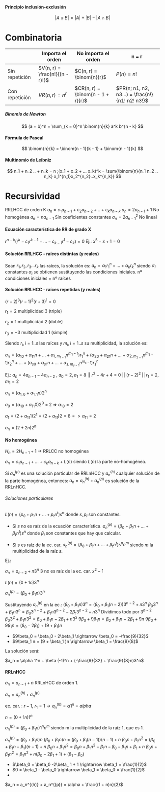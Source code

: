 #### Principio inclusión-exclusión
$$ |A \cup B| = |A| + |B| - |A \cap B|$$
# Combinatoria

|                | Importa el orden                | No importa el orden               | n = r                                             |
| -------------- | ------------------------------- | --------------------------------- | ------------------------------------------------- |
| Sin repetición | $V(n, r) = \frac{n!}{(n - r)!}$ | $C(n, r) = \binom{n}{r}$          | $P(n) = n!$                                       |
| Con repetición | $VR(n, r) = n^r$                | $CR(n, r) = \binom{n - 1 + r}{r}$ | $PR(n; n1, n2, n3...) = \frac{n!}{n1!  n2!  n3!}$ |
##### Binomio de Newton

$$ (a + b)^n  = \sum_{k = 0}^n \binom{n}{k} a^k b^{n - k} $$

#### Fórmula de Pascal

$$ \binom{n}{k} = \binom{n - 1}{k - 1} + \binom{n - 1}{k} $$

#### Multinomio de Leibniz

$$ n_1 + n_2 .. + n_k = n ;(x_1 + x_2 + ... x_k)^k = \sum{\binom{n}{n_1 n_2 .. n_k} x_1^{n_1}x_2^{n_2}..x_k^{n_k}} $$

# Recursividad

RRLHCC de orden K    $a_n = c_1 a_{n - 1} + c_2 a_{n - 2} + .. + c_k a_{n - k}$
$a_n = 2a_{n - 1} + 1$       No homogénea
$a_n = n a_{n - 1}$             Sin coeficientes constantes
$a_n = 2 a_{n - 1}^2$             No lineal

#### Ecuación característica de RR de grado X

$r^{n - k} (r^k - c_1 r^{k - 1} - ... - c_{k - 1}r^1 - c_k) = 0$
Ej.: $x^5 - x + 1 = 0$

#### Solución RRLHCC  -  raíces distintas (y reales)

Sean $r_1, r_2, r_3 ... r_k$ las raíces, la solución es: $a_n = \alpha_1 r_1^n + ... + \alpha_k r_k^n$  siendo $\alpha_i$ constantes 
$\alpha_i$ se obtienen sustituyendo las condiciones iniciales. nº condiciones iniciales = nº raíces

#### Solución RRLHCC  -  raíces repetidas (y reales)

$(r - 2)^3 (r - 1)^2 (r + 3)^1 = 0$

$r_1 = 2$ multiplicidad 3 (triple)

$r_2 = 1$ multiplicidad 2 (doble)

$r_3 = -3$ multiplicidad 1 (simple)

Siendo $r_i, i=1..s$ las raíces y $m_i, i=1..s$ su multiplicidad, la solución es:

$a_n = (\alpha_{10} + \alpha_11 n + ... + \alpha_{1,m_{1-1}}n^{m_1 - 1})r_1^n + (\alpha_{20} + \alpha_{21}n + ... + \alpha_{2, m_{2 - 1}} n^{m_{2 - 1}})r_2^n + ... + (\alpha_{s0} + \alpha_{s1}n + ... + \alpha_{s, m_{s - 1}}n^{m_{s - 1}}) r_s^n$

Ej.: $a_n = 4a_{n - 1} - 4a_{n-2}$ , $a_0 = 2, a_1 = 8$ || $r^2 - 4r + 4 = 0$ || $(r-2)^2$ || $r_1 = 2, m_1 = 2$ 

$a_n = (\alpha_{1,0} + \alpha_{1,1}n)2^n$  

$a_0 = (\alpha_{10} + \alpha_{11}0)2^0$ = 2 => $\alpha_{10} = 2$

$a_1 = (2 + \alpha_{11}1)2^1 = (2 + \alpha_{11})2 = 8 => \alpha_{11} = 2$

$a_n = (2 + 2n)2^n$



#### No homogénea

$H_n = 2H_{n-1} + 1$ -> RRLCC no homogénea

$a_n = c_1 a_{n - 1} + ... + c_k a_{n - k} + L(n)$ siendo $L(n)$ la parte no-homogénea.

Si $a_n^{(p)}$ es una solución particular de RRLnHCC y $a_n^{(h)}$ cualquier solución de la parte homogénea, entonces:  $a_n = a_n^{(h)} + a_n^{(p)}$ es solución de la RRLnHCC. 


###### Soluciones particulares

$L(n) = (p_0 + p_1 n + ... + p_t n^t)s^n$ donde $s, p_i$ son constantes.

- Si $s$ no es raíz de la ecuación característica.
  	$a_n ^{(p)} = (\beta_0 + \beta_1 n + ... + \beta_t n^t)s^n$ donde $\beta_i$ son constantes que hay que calcular.

- Si $s$ es raíz de la ec. car.
  	$a_n ^{(p)} = (\beta_0 + \beta_1 n + ... + \beta_t n^t)s^n n^m$ siendo $m$ la multiplicidad de la raíz $s$.

Ej.:

$a_n = a_{n-2} + n3^n$    3 no es raíz de la ec. car.  $x^2 - 1$

$L(n) = (0 + 1n)3^n$

$a_n^{(p)} = (\beta_0 + \beta_1 n )3^n$ 

Sustituyendo $a_n^{(p)}$ en la ec.:
	$(\beta_0 + \beta_1 n)3^n = (\beta_0 + \beta_1 (n-2) )3^{n-2} + n3^n$ 
	$\beta_0 3^n + \beta_1 n 3^n = \beta_0 3^{n-2} + \beta_1 n3^{n-2} - 2\beta_1 3^{n-2} + n3^n$
	Dividimos todo por $3^{n-2}$
	$\beta_0 3^2 + \beta_1 n 3^2 = \beta_0 + \beta_1 n - 2\beta_1 + n3^2$
	$9\beta_0 + 9\beta_1 n = \beta_0 + \beta_1 n - 2\beta_1 + 9n$ 
	$9\beta_0 + 9\beta_1 n = (\beta_0 - 2\beta_1) + (9 + \beta_1)n$
 
- $9\beta_0 = \beta_0 - 2\beta_1 \rightarrow \beta_0 = -\frac{9}{32}$
- $9\beta_1 n = (9 + \beta_1 )n \rightarrow \beta_1 = \frac{9}{8}$

La solución será:

$a_n = \alpha 1^n + \beta (-1)^n + (-\frac{9}{32} + \frac{9}{8}n)3^n$

#### RRLnHCC

$a_n = a_{n-1} + n$ RRLnHCC de orden 1.

$a_n = a_n^{(h)} + a_n^{(p)}$

ec. car. :  $r-1$, $r_1 = 1 \rightarrow a_n^{(h)} = \alpha 1^n = alpha$

$n = (0 + 1n)1^n$

$a_n^{(p)} = (\beta_0 + \beta_1 n)1^n n^m$ siendo m la multiplicidad de la raíz 1, que es 1.

$a_n^{(p)} = (\beta_0 + \beta_1 n)n$
	$(\beta_0 + \beta_1 n )n = (\beta_0 + \beta_1 (n-1) )(n-1) + n$
	$\beta_0 n + \beta_1 n^2 = (\beta_0 + \beta_1 n - \beta_1)(n - 1) + n$
	$\beta_0 n + \beta_1 n^2 = \beta_0 n + \beta_1 n^2 -\beta_1 n -\beta_0 -\beta_1 n + \beta_1 + n$
	$\beta_0 n + \beta_1 n^2 = \beta_1 n^2 + n(\beta_ 0 - 2\beta_1 + 1) + (\beta_1 - \beta_0)$
 
- $\beta_0 = \beta_0 -2\beta_ 1 + 1 \rightarrow \beta_1 = \frac{1}{2}$
- $0 = \beta_1 - \beta_0 \rightarrow \beta_1 = \beta_0 = \frac{1}{2}$
- 
$a_n = a_n^{(h)} + a_n^{(p)} = \alpha + \frac{(1 + n)n}{2}$
